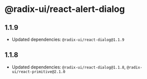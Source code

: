 # @radix-ui/react-alert-dialog

## 1.1.9

- Updated dependencies: `@radix-ui/react-dialog@1.1.9`

## 1.1.8

- Updated dependencies: `@radix-ui/react-dialog@1.1.8`, `@radix-ui/react-primitive@2.1.0`
